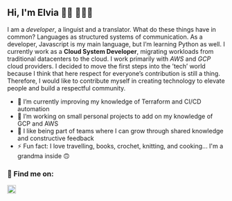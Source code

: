 ## Hi, I'm Elvia 👋🏼 👩🏻‍💻

<!--
**elvias9/elvias9** is a ✨ _special_ ✨ repository because its `README.md` (this file) appears on your GitHub profile.-->


I am a *developer*, a linguist and a translator.  What do these things have in common? Languages as structured systems of communication. 
As a developer, Javascript is my main language, but I’m learning Python as well. 
I currently work as a **Cloud System Developer**, migrating workloads from traditional datacenters to the cloud. I work primarily with *AWS* and *GCP* cloud providers.
I decided to move the first steps into the ’tech’ world because I think that here respect for everyone’s contribution is still a thing. Therefore, I would like to contribute myself in creating technology to elevate people and build a respectful community. 

- 🌱 I’m currently improving my knowledge of Terraform and CI/CD automation
- 🔭 I’m working on small personal projects to add on my knowledge of GCP and AWS
- 👯 I like being part of teams where I can grow through shared knowledge and constructive feedback
- ⚡ Fun fact: I love travelling, books, crochet, knitting, and cooking... I'm a grandma inside 🙃


### 💬 Find me on:
<a href="https://www.linkedin.com/in/elvia-sicuro/" target="_blank"><img src="https://user-images.githubusercontent.com/74832423/112718485-a1f02880-8ef3-11eb-9769-3883b04e7966.png" width="20px"/></a>
